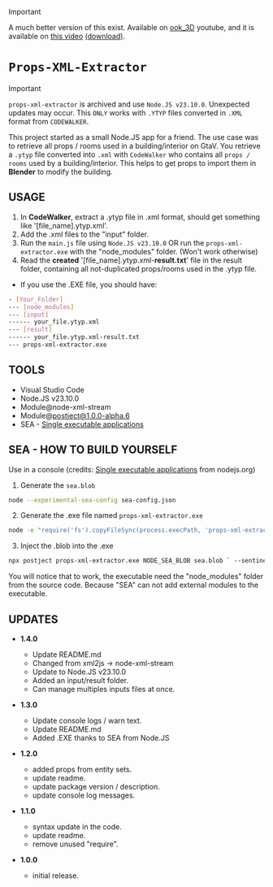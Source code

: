 > [!IMPORTANT]
> A much better version of this exist. Available on [ook_3D](https://www.youtube.com/@ook_3D) youtube, and it is available on [this video](https://youtu.be/iYEhrOtWorA?si=Qj1TvBvABC6Q_WNA) [(download)](https://drive.google.com/file/d/1AXGpq3E2QVC-aVw6YU2AV2kUA_CfEKGA/view).

# `Props-XML-Extractor`

> [!IMPORTANT]
> `props-xml-extractor` is archived and use `Node.JS v23.10.0`. Unexpected updates may occur. This `ONLY` works with `.YTYP` files converted in `.XML` format from `CODEWALKER`.

This project started as a small Node.JS app for a friend. The use case was to retrieve all props / rooms used in a building/interior on GtaV.
You retrieve a `.ytyp` file converted into `.xml` with `CodeWalker` who contains all `props / rooms` used by a building/interior.
This helps to get props to import them in **Blender** to modify the building.

## USAGE

1. In **CodeWalker**, extract a .ytyp file in .xml format, should get something like '[file_name].ytyp.xml'.
2. Add the .xml files to the "input" folder.
3. Run the `main.js` file using `Node.JS v23.10.0` OR run the `props-xml-extractor.exe` with the "node_modules" folder. (Won't work otherwise)
4. Read the **created** '[file_name].ytyp.xml-**result.txt**' file in the result folder, containing all not-duplicated props/rooms used in the .ytyp file.

- If you use the .EXE file, you should have:
```bash
- [Your_Folder]
--- [node_modules]
--- [input]
------ your_file.ytyp.xml
--- [result]
------ your_file.ytyp.xml-result.txt
--- props-xml-extractor.exe
```

## TOOLS

- Visual Studio Code
- Node.JS v23.10.0
- Module@node-xml-stream
- Module@postject@1.0.0-alpha.6
- SEA - [Single executable applications](https://nodejs.org/api/single-executable-applications.html)

## SEA - HOW TO BUILD YOURSELF

Use in a console (credits: [Single executable applications](https://nodejs.org/api/single-executable-applications.html) from nodejs.org)
1. Generate the `sea.blob`
```bash 
node --experimental-sea-config sea-config.json
```
2. Generate the .exe file named `props-xml-extractor.exe`
```bash 
node -e "require('fs').copyFileSync(process.execPath, 'props-xml-extractor.exe')"
```
3. Inject the .blob into the .exe
```bash 
npx postject props-xml-extractor.exe NODE_SEA_BLOB sea.blob ` --sentinel-fuse NODE_SEA_FUSE_fce680ab2cc467b6e072b8b5df1996b2
```

You will notice that to work, the executable need the "node_modules" folder from the source code. Because "SEA" can not add external modules to the executable.

## UPDATES

- **1.4.0**
    - Update README.md
    - Changed from xml2js → node-xml-stream
    - Update to Node.JS v23.10.0
    - Added an input/result folder.
    - Can manage multiples inputs files at once.

- **1.3.0**
    - Update console logs / warn text.
    - Update README.md
    - Added .EXE thanks to SEA from Node.JS

- **1.2.0**
    - added props from entity sets.
    - update readme.
    - update package version / description.
    - update console log messages.

- **1.1.0**
    - syntax update in the code.
    - update readme.
    - remove unused "require".

- **1.0.0**
    - initial release.
